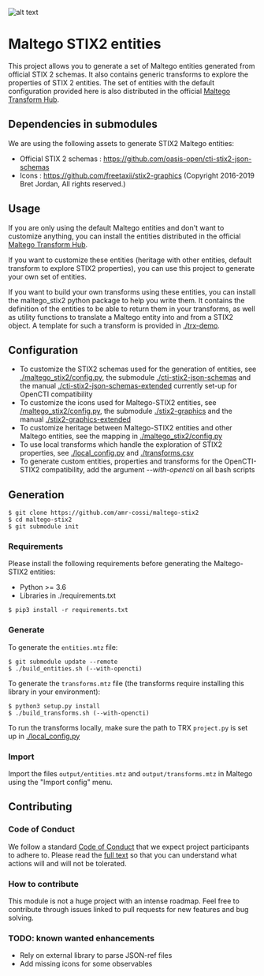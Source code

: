 ![alt text](./assets/card.png)

# Maltego STIX2 entities

This project allows you to generate a set of Maltego entities generated from official STIX 2 schemas.
It also contains generic transforms to explore the properties of STIX 2 entities.
The set of entities with the default configuration provided here is also distributed in the official [Maltego Transform Hub](https://www.maltego.com/transform-hub/).

## Dependencies in submodules

We are using the following assets to generate STIX2 Maltego entities:

- Official STIX 2 schemas : https://github.com/oasis-open/cti-stix2-json-schemas
- Icons : https://github.com/freetaxii/stix2-graphics (Copyright 2016-2019 Bret Jordan, All rights reserved.)

## Usage

If you are only using the default Maltego entities and don't want to customize anything, you can install the entities distributed in the official [Maltego Transform Hub](https://www.maltego.com/transform-hub/).

If you want to customize these entities (heritage with other entities, default transform to explore STIX2 properties), you can use this project to generate your own set of entities.

If you want to build your own transforms using these entities, you can install the maltego_stix2 python package to help you write them. It contains the definition of the entities to be able to return them in your transforms, as well as utility functions to translate a Maltego entity into and from a STIX2 object. A template for such a transform is provided in [./trx-demo](./trx-demo).

## Configuration

 - To customize the STIX2 schemas used for the generation of entities, see [./maltego_stix2/config.py](./maltego_stix2/config.py), the submodule [./cti-stix2-json-schemas](./cti-stix2-json-schemas) and the manual [./cti-stix2-json-schemas-extended](./cti-stix2-json-schemas-extended) currently set-up for OpenCTI compatibility
 - To customize the icons used for Maltego-STIX2 entities, see [/maltego_stix2/config.py](./maltego_stix2/config.py), the submodule [./stix2-graphics](./stix2-graphics) and the manual [./stix2-graphics-extended](./stix2-graphics-extended)
 - To customize heritage between Maltego-STIX2 entities and other Maltego entities, see the mapping in [./maltego_stix2/config.py](./maltego_stix2/config.py)
 - To use local transforms which handle the exploration of STIX2 properties, see [./local_config.py](./local_config.py) and [./transforms.csv](./transforms.csv)
 - To generate custom entities, properties and transforms for the OpenCTI-STIX2 compatibility, add the argument *--with-opencti* on all bash scripts

## Generation

```
$ git clone https://github.com/amr-cossi/maltego-stix2
$ cd maltego-stix2
$ git submodule init
```

### Requirements

Please install the following requirements before generating the Maltego-STIX2 entities:

- Python >= 3.6
- Libraries in ./requirements.txt

```
$ pip3 install -r requirements.txt
```

### Generate

To generate the `entities.mtz` file:

```
$ git submodule update --remote
$ ./build_entities.sh (--with-opencti)
```

To generate the `transforms.mtz` file (the transforms require installing this library in your environment):

```
$ python3 setup.py install
$ ./build_transforms.sh (--with-opencti)
```

To run the transforms locally, make sure the path to TRX `project.py` is set up in [./local_config.py](./local_config.py)

### Import

Import the files `output/entities.mtz` and `output/transforms.mtz` in Maltego using the "Import config" menu.

## Contributing

### Code of Conduct

We follow a standard [Code of Conduct](CODE_OF_CONDUCT.md) that we expect project participants to adhere to. Please read the [full text](CODE_OF_CONDUCT.md) so that you can understand what actions will and will not be tolerated.

### How to contribute

This module is not a huge project with an intense roadmap. Feel free to contribute through issues linked to pull requests for new features and bug solving.

### TODO: known wanted enhancements

- Rely on external library to parse JSON-ref files
- Add missing icons for some observables